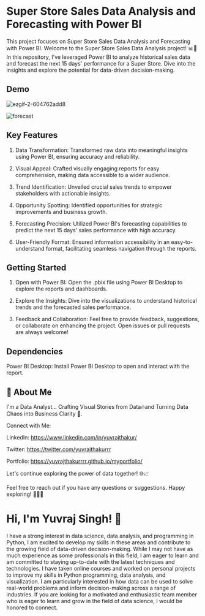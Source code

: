 
# Super Store Sales Data Analysis and Forecasting with Power BI

This project focuses on Super Store Sales Data Analysis and Forecasting with Power BI. Welcome to the Super Store Sales Data Analysis project! 📊🚀 In this repository, I've leveraged Power BI to analyze historical sales data and forecast the next 15 days' performance for a Super Store. Dive into the insights and explore the potential for data-driven decision-making.


## Demo

![ezgif-2-604762add8](https://github.com/yuvrajthakurrrr/superstore-powerbi-report/assets/39805648/7076d36e-8c3c-4f14-a9a6-600df8f32de9)

![forecast](https://github.com/yuvrajthakurrrr/superstore-powerbi-report/assets/39805648/43edbc8f-cc4b-4a5e-a2be-e21f2171939b)


## Key Features
1. Data Transformation:
Transformed raw data into meaningful insights using Power BI, ensuring accuracy and reliability.

2. Visual Appeal:
Crafted visually engaging reports for easy comprehension, making data accessible to a wider audience.

3. Trend Identification:
Unveiled crucial sales trends to empower stakeholders with actionable insights.

4. Opportunity Spotting:
Identified opportunities for strategic improvements and business growth.

5. Forecasting Precision:
Utilized Power BI's forecasting capabilities to predict the next 15 days' sales performance with high accuracy.

6. User-Friendly Format:
Ensured information accessibility in an easy-to-understand format, facilitating seamless navigation through the reports.
## Getting Started

1. Open with Power BI:
Open the .pbix file using Power BI Desktop to explore the reports and dashboards.


2. Explore the Insights:
Dive into the visualizations to understand historical trends and the forecasted sales performance.

3. Feedback and Collaboration:
Feel free to provide feedback, suggestions, or collaborate on enhancing the project. Open issues or pull requests are always welcome!
## Dependencies
Power BI Desktop: Install Power BI Desktop to open and interact with the report.
## 🚀 About Me
I'm a Data Analyst... Crafting Visual Stories from Data🔥and Turning Data Chaos into Business Clarity 🧠.

Connect with Me:

LinkedIn: https://www.linkedin.com/in/yuvrajthakur/

Twitter: https://twitter.com/yuvrajthakurrr

Portfolio: https://yuvrajthakurrrr.github.io/myportfolio/

Let's continue exploring the power of data together! 🌐📈

Feel free to reach out if you have any questions or suggestions. Happy exploring! 👩‍💻🚀


# Hi, I'm Yuvraj Singh! 👋

I have a strong interest in data science, data analysis, and programming in Python, I am excited to develop my skills in these areas and contribute to the growing field of data-driven decision-making. While I may not have as much experience as some professionals in this field, I am eager to learn and am committed to staying up-to-date with the latest techniques and technologies. I have taken online courses and worked on personal projects to improve my skills in Python programming, data analysis, and visualization. I am particularly interested in how data can be used to solve real-world problems and inform decision-making across a range of industries. If you are looking for a motivated and enthusiastic team member who is eager to learn and grow in the field of data science, I would be honored to connect.
